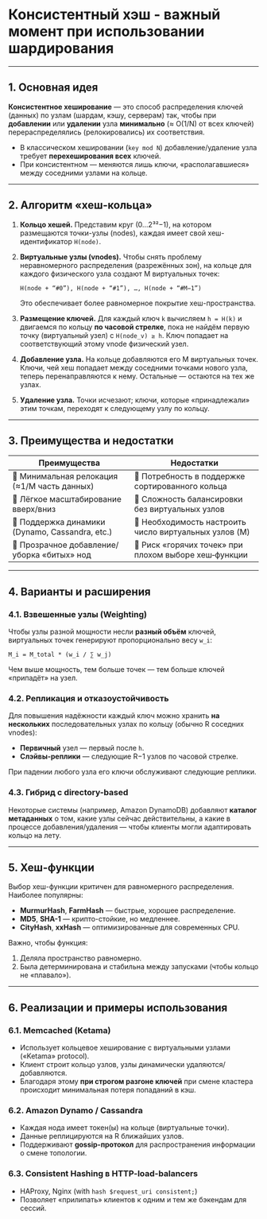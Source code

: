 # Консистентный хэш - важный момент при использовании шардирования

---

## 1. Основная идея

**Консистентное хеширование** — это способ распределения ключей (данных) по узлам (шардам, кэшу, серверам) так, чтобы при **добавлении** или **удалении** узла **минимально** (≈ O(1/N) от всех ключей) перераспределялись (релокировались) их соответствия.

* В классическом хешировании (`key mod N`) добавление/удаление узла требует **перехеширования всех** ключей.
* При консистентном — меняются лишь ключи, «располагавшиеся» между соседними узлами на кольце.

---

## 2. Алгоритм «хеш-кольца»

1. **Кольцо хешей.** Представим круг (0…2³²−1), на котором размещаются точки-узлы (nodes), каждая имеет свой хеш-идентификатор `H(node)`.

2. **Виртуальные узлы (vnodes).** Чтобы снять проблему неравномерного распределения (разрежённых зон), на кольце для каждого физического узла создают M виртуальных точек:

   ```
   H(node + “#0”), H(node + “#1”), …, H(node + “#M−1”)
   ```

   Это обеспечивает более равномерное покрытие хеш-пространства.

3. **Размещение ключей.** Для каждый ключ `k` вычисляем `h = H(k)` и двигаемся по кольцу **по часовой стрелке**, пока не найдём первую точку (виртуальный узел) с `H(node_v) ≥ h`. Ключ попадает на соответствующий этому vnode физический узел.

4. **Добавление узла.** На кольце добавляются его M виртуальных точек. Ключи, чей хеш попадает между соседними точками нового узла, теперь перенаправляются к нему. Остальные — остаются на тех же узлах.

5. **Удаление узла.** Точки исчезают; ключи, которые «принадлежали» этим точкам, переходят к следующему узлу по кольцу.

---

## 3. Преимущества и недостатки

| Преимущества                                    | Недостатки                                             |
| ----------------------------------------------- | ------------------------------------------------------ |
| 🔹 Минимальная релокация (≈1/M часть данных)    | 🔸 Потребность в поддержке сортированного кольца       |
| 🔹 Лёгкое масштабирование вверх/вниз            | 🔸 Сложность балансировки без виртуальных узлов        |
| 🔹 Поддержка динамики (Dynamo, Cassandra, etc.) | 🔸 Необходимость настроить число виртуальных узлов (M) |
| 🔹 Прозрачное добавление/уборка «битых» нод     | 🔸 Риск «горячих точек» при плохом выборе хеш‐функции  |

---

## 4. Варианты и расширения

### 4.1. Взвешенные узлы (Weighting)

Чтобы узлы разной мощности несли **разный объём** ключей, виртуальных точек генерируют пропорционально весу `w_i`:

```
M_i = M_total * (w_i / ∑ w_j)
```

Чем выше мощность, тем больше точек — тем больше ключей «припадёт» на узел.

### 4.2. Репликация и отказоустойчивость

Для повышения надёжности каждый ключ можно хранить **на нескольких** последовательных узлах по кольцу (обычно R соседних vnodes):

* **Первичный** узел — первый после `h`.
* **Слэйвы-реплики** — следующие R−1 узлов по часовой стрелке.

При падении любого узла его ключи обслуживают следующие реплики.

### 4.3. Гибрид с directory-based

Некоторые системы (например, Amazon DynamoDB) добавляют **каталог метаданных** о том, какие узлы сейчас действительны, а какие в процессе добавления/удаления — чтобы клиенты могли адаптировать кольцо на лету.

---

## 5. Хеш-функции

Выбор хеш-функции критичен для равномерного распределения. Наиболее популярны:

* **MurmurHash**, **FarmHash** — быстрые, хорошее распределение.
* **MD5**, **SHA-1** — крипто-стойкие, но медленнее.
* **CityHash**, **xxHash** — оптимизированные для современных CPU.

Важно, чтобы функция:

1. Деляла пространство равномерно.
2. Была детерминирована и стабильна между запусками (чтобы кольцо не «плавало»).

---

## 6. Реализации и примеры использования

### 6.1. Memcached (Ketama)

* Использует кольцевое хеширование с виртуальными узлами («Ketama» protocol).
* Клиент строит кольцо узлов, узлы динамически удаляются/добавляются.
* Благодаря этому **при строгом разгоне ключей** при смене кластера происходит минимальная потеря попаданий в кэш.

### 6.2. Amazon Dynamo / Cassandra

* Каждая нода имеет токен(ы) на кольце (виртуальные точки).
* Данные реплицируются на R ближайших узлов.
* Поддерживают **gossip-протокол** для распространения информации о смене топологии.

### 6.3. Consistent Hashing в HTTP-load-balancers

* HAProxy, Nginx (with `hash $request_uri consistent;`)
* Позволяет «прилипать» клиентов к одним и тем же бэкендам для сессий.
